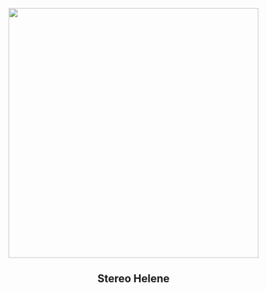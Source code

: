 
<p align="center"><img src="https://apod.nasa.gov/apod/image/2406/N00172886_92_beltramini.jpg" width="500" height="500"></p>
<h2 align="center"> Stereo Helene </h2>
